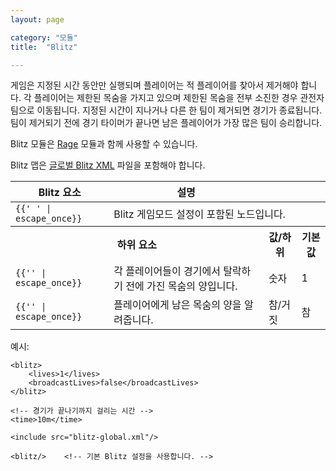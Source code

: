 ```yaml
---
layout: page

category: "모듈"
title:  "Blitz"

---
```


게임은 지정된 시간 동안만 실행되며 플레이어는 적 플레이어를 찾아서 제거해야 합니다. 각 플레이어는 제한된 목숨을 가지고 있으며 제한된 목숨을 전부 소진한 경우 관전자 팀으로 이동됩니다. 지정된 시간이 지나거나 다른 한 팀이 제거되면 경기가 종료됩니다. 팀이 제거되기 전에 경기 타이머가 끝나면 남은 플레이어가 가장 많은 팀이 승리합니다.

Blitz 모듈은 [Rage](/modules/gamemode_other#rage) 모듈과 함께 사용할 수 있습니다.

Blitz 맵은 [글로벌 Blitz XML](/includes/Blitz/blitz-global.xml) 파일을 포함해야 합니다.

<div class='table-responsive'>
  <table class='table table-striped table-condensed'>
    <thead>
      <tr>
        <th>Blitz 요소</th>
        <th>설명</th>
        <th></th>
        <th></th>
      </tr>
    </thead>
    <tbody>
      <tr>
        <td>
          <span class='highlight'>
            <code>{{'<blitz> </blitz>' | escape_once}}</code>
          </span>
        </td>
        <td colspan='3'>Blitz 게임모드 설정이 포함된 노드입니다.</td>
      </tr>
      <tr>
        <th colspan='2'>하위 요소</th>
        <th>값/하위</th>
        <th>기본값</th>
      </tr>
      <tr>
        <td>
          <span class='highlight'>
            <code>{{'<lives>' | escape_once}}</code>
          </span>
        </td>
        <td>
          각 플레이어들이 경기에서 탈락하기 전에 가진 목숨의 양입니다.
        </td>
        <td>
          <span class='label label-primary'>숫자</span>
        </td>
        <td>1</td>
      </tr>
      <tr>
        <td>
          <span class='highlight'>
            <code>{{'<broadcastLives>' | escape_once}}</code>
          </span>
        </td>
        <td>
          플레이어에게 남은 목숨의 양을 알려줍니다.
        </td>
        <td>
          <span class='label label-primary'>참/거짓</span>
        </td>
        <td>참</td>
      </tr>
    </tbody>
  </table>
</div>

예시:

    <blitz>
        <lives>1</lives>
        <broadcastLives>false</broadcastLives>
    </blitz>

    <!-- 경기가 끝나기까지 걸리는 시간 -->
    <time>10m</time>

    <include src="blitz-global.xml"/>

````
<blitz/>    <!-- 기본 Blitz 설정을 사용합니다. -->
````

